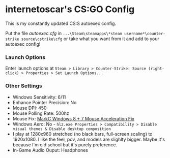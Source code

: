 # internetoscar's CS:GO Config

This is my constantly updated CS:S autoexec config.

Put the file *autoexec.cfg* in `...\Steam\steamapps\*steam username*\counter-strike source\cstrike\cfg` or take what you want from it and add to your autoexec config!

### Launch Options

Enter launch options at `Steam > Library > Counter-Strike: Source (right-click) > Properties > Set Launch Options...`

### Other Settings
+ Windows Sensitivity: 6/11  
+ Enhance Pointer Precision: No  
+ Mouse DPI: 450  
+ Mouse Polling Rate: 500hz  
+ Mouse Fix: [MarkC Windows 8 + 7 Mouse Acceleration Fix](http://donewmouseaccel.blogspot.com/2010/03/markc-windows-7-mouse-acceleration-fix.html)
+ Windows Aero: No - `hl2.exe Properties > Compatibility > Disable visual themes & Disable desktop composition`
+ I play at 1280x960 stretched (no black bars, full-screen scaling) to 1920x1080. I like the feel, pov, and models are slighlty bigger.  Maybe it's because I'm old school but it's purely preference.
+ In-Game Audio Ouput: Headphones 

